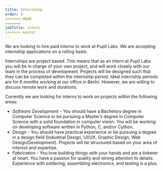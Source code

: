 ```yaml
---
title: Internship
order: 4
<<<<<<< HEAD
=======
jobTitle: intern
>>>>>>> master
---
```


We are looking to hire paid interns to work at Pupil Labs. We are accepting internship applications on a rolling basis.

Internships are project based. This means that as an intern at Pupil Labs you will be in charge of your own project, and will work closely with our team in the process of development. Projects will be designed such that they can be completed within the internship period. Ideal internship periods are for 6 months working at our office in Berlin. However, we are willing to discuss remote work and durations.

Currently we are looking for interns to work on projects within the following areas:

  + *Software Development* - You should have a Bachelors degree in Computer Science or be pursuing a Master’s degree in Computer Science with a solid foundation in computer vision. You will be working on developing software written in Python, C, and/or Cython.
  + *Design* - You should have practical experience or be pursuing a degree in a design field (Industrial Design, UI/UX, Graphic Design, Web Design/Development). Projects will be structured based on your area of interest and expertise.
  + *Fabrication* - You love building things with your hands and are a tinkerer at heart. You have a passion for quality and strong attention to details. Experience with soldering, assembling electronics, and testing is a plus.